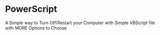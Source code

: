 # PowerScript
A Simple way to Turn Off/Restart your Computer with Simple VBScript file with MORE Options to Choose

